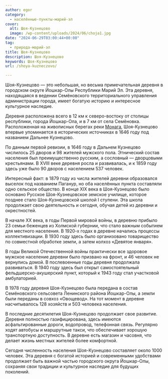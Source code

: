 ```yaml
---
author: egor
category:
  - населённые-пункты-марий-эл
cover:
  alt: Шоя-Кузнецово
  image: /wp-content/uploads/2024/06/choja1.jpg
date: "2024-06-29T03:00:44+00:00"
tag:
  - природа-марий-эл
title: Шоя-Кузнецово
description: Шоя-Кузнецово
keywords: Шоя-Кузнецово
url: /shoya-kuzneczovo/

---
```

Шоя-Кузнецово — это небольшая, но весьма примечательная деревня в городском округе Йошкар-Олы Республики Марий Эл. Эта деревня, находящаяся в ведении Семёновского территориального управления администрации города, имеет богатую историю и интересное культурное наследие.

Деревня расположена всего в 12 км к северо-востоку от столицы республики, города Йошкар-Ола, и в 7 км от села Семёновка. Расположенная на живописных берегах реки [Монага](/monaga/), Шоя-Кузнецово впервые упоминается в исторических источниках в 1646 году под названием Дальнее Кузнецово.

По данным первой ревизии, в 1646 году в Дальнем Кузнецово числилось 25 дворов и 98 жителей мужского пола. Этнический состав населения был преимущественно русским, а сословный — дворцовыми крестьянами. В XVIII веке деревня росла и развивалась, и к 1859 году здесь уже было 90 дворов с населением 537 человек.

Интересный факт: в 1879 году из числа жителей деревни образовался выселок под названием Паганур, но оба населённых пункта составляли одно сельское общество. В конце XIX века в Шоя-Кузнецово было основано Русское Шоя-Кузнецовское земское училище, которое позднее стало Шоя-Кузнецовской школой I ступени. Эта школа продолжает свою деятельность и сегодня, обучая детей из деревни и окрестностей.

В начале XX века, в годы Первой мировой войны, в деревню прибыло 23 семьи беженцев из Холмской губернии, что стало важным событием для местного населения. В 1920-х годах в деревне начались процессы коллективизации. В 1930 году здесь было организовано товарищество по совместной обработке земли, а затем колхоз «Девятое января».

В годы Великой Отечественной войны практически все здоровое мужское население деревни было призвано на фронт, и 46 человек не вернулись домой. В послевоенные годы деревня продолжала развиваться. В 1940 году здесь был открыт самостоятельный фельдшерско-акушерский пункт, который к 1943 году стал участковой амбулаторией.

В 1978 году деревня Шоя-Кузнецово была передана в состав Семёновского сельсовета Ленинского района Йошкар-Олы, а земли были переданы в совхоз «Овощевод». На тот момент в деревне насчитывалось 128 хозяйств и 503 человека населения.

В последние десятилетия Шоя-Кузнецово продолжает свое развитие. Деревня полностью газифицирована, здесь имеются асфальтированные дороги, водопровод, телефонная связь. Регулярно ходят автобусы и маршрутные такси, что обеспечивает хорошую транспортную доступность. В деревне есть магазин и часовня, что делает жизнь местных жителей более комфортной.

Сегодня численность населения Шоя-Кузнецово составляет около 1000 человек. Эта деревня с богатой историей и современными удобствами продолжает быть важной частью городского округа Йошкар-Олы, сохраняя свои традиции и культурное наследие для будущих поколений.
